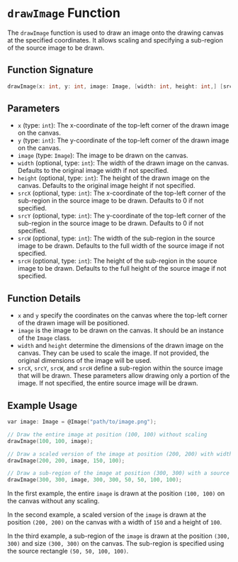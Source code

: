 # `drawImage` Function

The `drawImage` function is used to draw an image onto the drawing canvas at the specified coordinates. It allows scaling and specifying a sub-region of the source image to be drawn.

## Function Signature

```d
drawImage(x: int, y: int, image: Image, [width: int, height: int,] [srcX: int, srcY: int, srcW: int, srcH: int]);
```

## Parameters

- `x` (type: `int`): The x-coordinate of the top-left corner of the drawn image on the canvas.
- `y` (type: `int`): The y-coordinate of the top-left corner of the drawn image on the canvas.
- `image` (type: `Image`): The image to be drawn on the canvas.
- `width` (optional, type: `int`): The width of the drawn image on the canvas. Defaults to the original image width if not specified.
- `height` (optional, type: `int`): The height of the drawn image on the canvas. Defaults to the original image height if not specified.
- `srcX` (optional, type: `int`): The x-coordinate of the top-left corner of the sub-region in the source image to be drawn. Defaults to 0 if not specified.
- `srcY` (optional, type: `int`): The y-coordinate of the top-left corner of the sub-region in the source image to be drawn. Defaults to 0 if not specified.
- `srcW` (optional, type: `int`): The width of the sub-region in the source image to be drawn. Defaults to the full width of the source image if not specified.
- `srcH` (optional, type: `int`): The height of the sub-region in the source image to be drawn. Defaults to the full height of the source image if not specified.

## Function Details

- `x` and `y` specify the coordinates on the canvas where the top-left corner of the drawn image will be positioned.
- `image` is the image to be drawn on the canvas. It should be an instance of the `Image` class.
- `width` and `height` determine the dimensions of the drawn image on the canvas. They can be used to scale the image. If not provided, the original dimensions of the image will be used.
- `srcX`, `srcY`, `srcW`, and `srcH` define a sub-region within the source image that will be drawn. These parameters allow drawing only a portion of the image. If not specified, the entire source image will be drawn.

## Example Usage

```d
var image: Image = @Image("path/to/image.png");

// Draw the entire image at position (100, 100) without scaling
drawImage(100, 100, image);

// Draw a scaled version of the image at position (200, 200) with width of 150 and height of 100
drawImage(200, 200, image, 150, 100);

// Draw a sub-region of the image at position (300, 300) with a source rectangle of (50, 50, 100, 100)
drawImage(300, 300, image, 300, 300, 50, 50, 100, 100);
```

In the first example, the entire `image` is drawn at the position `(100, 100)` on the canvas without any scaling.

In the second example, a scaled version of the `image` is drawn at the position `(200, 200)` on the canvas with a width of `150` and a height of `100`.

In the third example, a sub-region of the `image` is drawn at the position `(300, 300)` and size `(300, 300)` on the canvas. The sub-region is specified using the source rectangle `(50, 50, 100, 100)`.